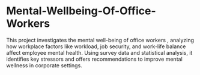 # Mental-Wellbeing-Of-Office-Workers
This project investigates the mental well-being of office workers , analyzing how workplace factors like workload, job security, and work-life balance affect employee mental health. Using survey data and statistical analysis, it identifies key stressors and offers recommendations to improve mental wellness in corporate settings.
